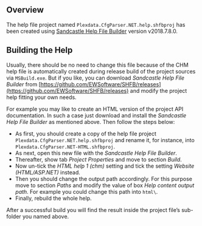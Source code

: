 ## Overview

The help file project named `Plexdata.CfgParser.NET.help.shfbproj` has been created using [Sandcastle Help File Builder](https://ewsoftware.github.io/SHFB/html/bd1ddb51-1c4f-434f-bb1a-ce2135d3a909.htm) version v2018.7.8.0.

## Building the Help

Usually, there should be no need to change this file because of the CHM help file is automatically created during release build of the project sources via `MSBuild.exe`. But if you like, you can download _Sandcastle Help File Builder_ from [https://github.com/EWSoftware/SHFB/releases](https://github.com/EWSoftware/SHFB/releases) and modify the project help fitting your own needs.

For example you may like to create an HTML version of the project API documentation. In such a case just download and install the _Sandcastle Help File Builder_ as mentioned above. Then follow the steps below:

- As first, you should create a copy of the help file project `Plexdata.CfgParser.NET.help.shfbproj` and rename it, for instance, into `Plexdata.CfgParser.NET-HTML.shfbproj`. 
- As next, open this new file with the _Sandcastle Help File Builder_.
- Thereafter, show tab _Project Properties_ and move to section _Build_. 
- Now un-tick the _HTML help 1 (chm)_ setting and tick the setting _Website (HTML/ASP.NET)_ instead.
- Then you should change the output path accordingly. For this purpose move to section _Paths_ and modify the value of box _Help content output path_. For example you could change this path into `html\`. 
- Finally, rebuild the whole help.

After a successful build you will find the result inside the project file’s sub-folder you named above.
